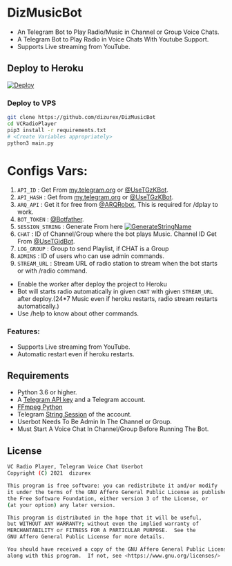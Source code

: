 # DizMusicBot

- An Telegram Bot to Play Radio/Music in Channel or Group Voice Chats.
- A Telegram Bot to Play Radio in Voice Chats With Youtube Support.
- Supports Live streaming from YouTube.

## Deploy to Heroku

[![Deploy](https://www.herokucdn.com/deploy/button.svg)](https://heroku.com/deploy?template=https://github.com/dizurex/DizMusicBot)

### Deploy to VPS

```sh
git clone https://github.com/dizurex/DizMusicBot
cd VCRadioPlayer
pip3 install -r requirements.txt
# <Create Variables appropriately>
python3 main.py
```

# Configs Vars:
1. `API_ID` : Get From [my.telegram.org](https://my.telegram.org) or [@UseTGzKBot](https://telegram.dog/UseTGzKBot).
2. `API_HASH` : Get from [my.telegram.org](https://my.telegram.org) or [@UseTGzKBot](https://telegram.dog/UseTGzKBot).
3. `ARQ_API` : Get it for free from [@ARQRobot](https://telegram.dog/ARQRobot), This is required for /dplay to work.
4. `BOT_TOKEN` : [@Botfather](https://t.me/BotFather).
5. `SESSION_STRING` : Generate From here [![GenerateStringName](https://img.shields.io/badge/repl.it-generateStringName-yellowgreen)](https://replit.com/@dizurex/GenerateStringSession)
6. `CHAT` : ID of Channel/Group where the bot plays Music. Channel ID Get From [@UseTGidBot](https://t.me/UseTGidBot).
7. `LOG_GROUP` : Group to send Playlist, if CHAT is a Group
8. `ADMINS` : ID of users who can use admin commands.
9. `STREAM_URL` : Stream URL of radio station to stream when the bot starts or with /radio command.

- Enable the worker after deploy the project to Heroku
- Bot will starts radio automatically in given `CHAT` with given `STREAM_URL` after deploy.(24*7 Music even if heroku restarts, radio stream restarts automatically.)  
- Use /help to know about other commands.

### Features:

- Supports Live streaming from YouTube.
- Automatic restart even if heroku restarts.

## Requirements

- Python 3.6 or higher.
- A
  [Telegram API key](https://docs.pyrogram.org/intro/quickstart#enjoy-the-api)
  and a Telegram account.
- [FFmpeg Python](https://www.ffmpeg.org/)
- Telegram [String Session](http://t.me/UsePyrogramBot) of the account.
- Userbot Needs To Be Admin In The Channel or Group.
- Must Start A Voice Chat In Channel/Group Before Running The Bot.

## License
```sh
VC Radio Player, Telegram Voice Chat Userbot
Copyright (C) 2021  dizurex

This program is free software: you can redistribute it and/or modify
it under the terms of the GNU Affero General Public License as published by
the Free Software Foundation, either version 3 of the License, or
(at your option) any later version.

This program is distributed in the hope that it will be useful,
but WITHOUT ANY WARRANTY; without even the implied warranty of
MERCHANTABILITY or FITNESS FOR A PARTICULAR PURPOSE.  See the
GNU Affero General Public License for more details.

You should have received a copy of the GNU Affero General Public License
along with this program.  If not, see <https://www.gnu.org/licenses/>
```
